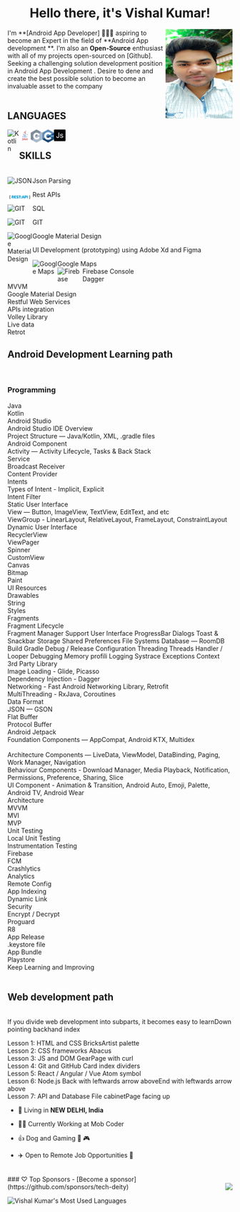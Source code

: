 <h1 align="center"> Hello there, it's Vishal Kumar!</h1>


<img align="right" src="https://github.com/tech-deity/kotlin-basic/blob/main/157375116_293858125410250_4805920869720122906_o.jpg" height="200" width="150" />


I'm **[Android  App Developer] 👨🏻‍💻 aspiring to become an Expert in the field of **Android App  development **. I’m also an **Open-Source** enthusiast with all of my projects open-sourced on [Github]. Seeking a challenging solution
development position in Android App Development . Desire to dene and create the best possible
solution to become an invaluable asset to the company
<br/>
<br/>
<h2> LANGUAGES </h2>

<img align="left" alt="Kotlin" width="26px" src="https://cdn.worldvectorlogo.com/logos/kotlin-1.svg" />
<img align="left" alt="JAVA" width="26px" src="https://raw.githubusercontent.com/tech-deity/tech-deity/9690d2a96dc5005b3e8f551176e872cd4d5bc0cf/java.svg" />
 <img align="left" alt="C language" width="26px" src="https://raw.githubusercontent.com/tech-deity/tech-deity/d970fd691b380be8d7d2b684da9a7815229441de/c%20Lang.svg" />
 <img align="left" alt="C ++ language" width="26px" src="https://raw.githubusercontent.com/tech-deity/tech-deity/5953d95c85ebff130017708a238b1ed474932ff9/C%20plus%20plus.svg" />
 <img align="left" alt="C ++ language" width="26px" src="https://raw.githubusercontent.com/tech-deity/tech-deity/324d10be21d74326b951ff10f3d848cb859a7aab/javascript-2.svg" />
 
 <br/>



<h2> SKILLS  </h2> 

<br/>Json Parsing <img align="left" alt="JSON" width="56px" src="https://cdn.worldvectorlogo.com/logos/json.svg" /><br/>

Rest APIs <img align="left" alt="REST API" width="56px" src="https://github.com/tech-deity/tech-deity/blob/main/restApi.jpeg" /><br/>

SQL <img align="left" alt="GIT" width="56px" src="https://cdn.worldvectorlogo.com/logos/sqlite.svg" /><br/>

GIT  <img align="left" alt="GIT" width="56px" src="https://cdn.worldvectorlogo.com/logos/git.svg" /><br/>

Google Material Design   <img align="left" alt="Google Material Design" width="56px" src="https://cdn.worldvectorlogo.com/logos/material-ui-1.svg" /><br/>

UI Development (prototyping) using Adobe Xd and Figma <br/>

Google Maps <img align="left" alt="Google Maps" width="56px" src="https://cdn.worldvectorlogo.com/logos/google-maps-2020-icon.svg"/><br/>
Firebase Console <img align="left" alt="Firebase" width="56px" src="https://cdn.worldvectorlogo.com/logos/firebase-1.svg"/><br/>
Dagger <br/>
MVVM <br/>
Google Material Design <br/>
Restful Web Services <br/>
APIs integration <br/>
Volley Library <br/>
Live data <br/>
Retrot <br/>

<h2> Android Development Learning path </h2> </br>
<h3>Programming </h3>
Java </br> 
Kotlin </br>
Android Studio </br> 
Android Studio IDE Overview </br>
Project Structure — Java/Kotlin, XML, .gradle files </br>
Android Component</br>
Activity — Activity Lifecycle, Tasks & Back Stack</br>
Service </br>
Broadcast Receiver </br>
Content Provider </br>
Intents </br>
Types of Intent - Implicit, Explicit </br>
Intent Filter </br>
Static User Interface </br>
View — Button, ImageView, TextView, EditText, and etc </br>
ViewGroup - LinearLayout, RelativeLayout, FrameLayout, ConstraintLayout </br>
Dynamic User Interface </br>
RecyclerView </br>
ViewPager </br>
Spinner </br>
CustomView </br>
Canvas </br>
Bitmap </br>
Paint </br>
UI Resources </br>
Drawables </br>
String </br>
Styles </br>
Fragments </br>
Fragment Lifecycle </br>
Fragment Manager
Support User Interface
ProgressBar
Dialogs
Toast & Snackbar
Storage
Shared Preferences
File Systems
Database — RoomDB
Build
Gradle
Debug / Release Configuration
Threading
Threads
Handler / Looper
Debugging
Memory profili
Logging
Systrace
Exceptions</b
Error Handling</br></b
Memory Leak
Detecting and Fixing Memory Leaks</br>
Context</br>
3rd Party Library</br>
Image Loading - Glide, Picasso</br>
Dependency Injection - Dagger</br>
Networking - Fast Android Networking Library, Retrofit</br>
MultiThreading - RxJava, Coroutines</br>
Data Format</br>
JSON — GSON</br>
Flat Buffer</br>
Protocol Buffer</br>
Android Jetpack</br>
Foundation Components — AppCompat, Android KTX, Multidex</br></br>
Architecture Components — LiveData, ViewModel, DataBinding, Paging, Work Manager, Navigation</br>
Behaviour Components - Download Manager, Media Playback, Notification, Permissions, Preference, Sharing, Slice</br>
UI Component - Animation & Transition, Android Auto, Emoji, Palette, Android TV, Android Wear </br>
Architecture </br>
MVVM</br>
MVI</br>
MVP</br>
Unit Testing</br>
Local Unit Testing</br>
Instrumentation Testing</br>
Firebase</br>
FCM</br>
Crashlytics</br>
Analytics</br>
Remote Config</br>
App Indexing</br>
Dynamic Link</br>
Security</br>
Encrypt / Decrypt</br>
Proguard</br>
R8</br>
App Release</br>
.keystore file</br>
App Bundle</br>
Playstore </br>
Keep Learning and Improving </br>


<br/> 

<h2>Web development path </h2><br/>
If you divide web development into subparts, it becomes easy to learnDown pointing backhand index<br/>

Lesson 1: HTML and CSS BricksArtist palette <br/>
Lesson 2: CSS frameworks Abacus <br/>
Lesson 3: JS and DOM GearPage with curl <br/>
Lesson 4: Git and GitHub Card index dividers <br/>
Lesson 5: React / Angular / Vue Atom symbol <br/>
Lesson 6: Node.js Back with leftwards arrow aboveEnd with leftwards arrow above <br/>
Lesson 7: API and Database File cabinetPage facing up <br/>

- 🗼 Living in **NEW DELHI, India**

- 👨‍💻 Currently Working at Mob Coder
- 👍 Dog and Gaming 🐶 🎮
- ✈️ Open to Remote Job Opportunities 🍻
<br/>
### ♡ Top Sponsors
- [Become a sponsor](https://github.com/sponsors/tech-deity)
<img src="https://komarev.com/ghpvc/?username=wasabeef&color=blue&style=flat-square&label=visitors" align="right" />



![Vishal Kumar's Most Used Languages](https://github-readme-stats.vercel.app/api/top-langs/?username=tech-deity&langs_count=10&lact&hide=makefile,html)
